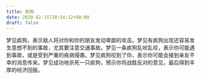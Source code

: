 ```yaml
---
title: 疯狗
date: 2020-02-15T20:54:12+08:00
draft: false
---
```


梦见疯狗，表示敌人将对你和你的朋友发动卑鄙的攻击。梦见有疯狗出现还容易发生意想不到的事故，尤其要注意交通事故。梦见一条疯狗乱吠乱咬，表示你可能遇到事故，或是受到严重的疾病侵袭。梦见疯狗咬到了你，表示你可能会接到亲友不幸的消息传来。梦见成功地杀死一只疯狗，预示你将战胜反对的意见，最后得到丰厚的经济回报。